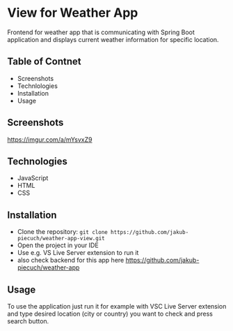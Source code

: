 # View for Weather App
Frontend for weather app that is communicating with Spring Boot application and displays current weather information for specific location.

## Table of Contnet
- Screenshots
- Technlologies
- Installation
- Usage

## Screenshots
https://imgur.com/a/mYsvxZ9

## Technologies
- JavaScript
- HTML
- CSS

## Installation
- Clone the repository: `git clone https://github.com/jakub-piecuch/weather-app-view.git`
- Open the project in your IDE
- Use e.g. VS Live Server extension to run it
- also check backend for this app here https://github.com/jakub-piecuch/weather-app

## Usage
To use the application just run it for example with VSC Live Server extension and type desired location (city or country) you want to check and press search button.

